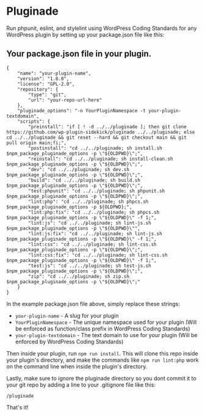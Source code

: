 # Pluginade

Run phpunit, eslint, and stylelint using WordPress Coding Standards for any WordPress plugin by setting up your package.json file like this:

## Your package.json file in your plugin.
```
{
	"name": "your-plugin-name",
	"version": "1.0.0",
	"license": "GPL-2.0",
	"repository": {
		"type": "git",
		"url": "your-repo-url-here"
	},
	"pluginade_options": "-n YourPluginNamespace -t your-plugin-textdomain",
	"scripts": {
		"preinstall": "if [ ! -d ../../pluginade ]; then git clone https://github.com/wp-plugin-sidekick/pluginade ../../pluginade; else cd ../../pluginade && git reset --hard && git checkout main && git pull origin main;fi;",
		"postinstall": "cd ../../pluginade; sh install.sh $npm_package_pluginade_options -p \"${OLDPWD}\";",
		"reinstall": "cd ../../pluginade; sh install-clean.sh $npm_package_pluginade_options -p \"${OLDPWD}\";",
		"dev": "cd ../../pluginade; sh dev.sh $npm_package_pluginade_options -p \"${OLDPWD}\";",
		"build": "cd ../../pluginade; sh build.sh $npm_package_pluginade_options -p \"${OLDPWD}\";",
		"test:phpunit": "cd ../../pluginade; sh phpunit.sh $npm_package_pluginade_options -p \"${OLDPWD}\";",
		"lint:php": "cd ../../pluginade; sh phpcs.sh $npm_package_pluginade_options -p ${OLDPWD};",
		"lint:php:fix": "cd ../../pluginade; sh phpcs.sh $npm_package_pluginade_options -p \"${OLDPWD}\" -f 1;",
		"lint:js": "cd ../../pluginade; sh lint-js.sh $npm_package_pluginade_options -p \"${OLDPWD}\"",
		"lint:js:fix": "cd ../../pluginade; sh lint-js.sh $npm_package_pluginade_options -p \"${OLDPWD}\" -f 1;",
		"lint:css": "cd ../../pluginade; sh lint-css.sh $npm_package_pluginade_options -p \"${OLDPWD}\";",
		"lint:css:fix": "cd ../../pluginade; sh lint-css.sh $npm_package_pluginade_options -p \"${OLDPWD}\" -f 1;",
		"test:js": "cd ../../pluginade; sh test-js.sh $npm_package_pluginade_options -p \"${OLDPWD}\";",
		"zip": "cd ../../pluginade; sh zip.sh $npm_package_pluginade_options -p \"${OLDPWD}\";"
	}
}
```

In the example package.json file above, simply replace these strings:

- `your-plugin-name` - A slug for your plugin
- `YourPluginNamespace` - The unique namespace used for your plugin (Will be enforced as function/class prefix in WordPress Coding Standards)
- `your-plugin-textdomain` - The text domain to use for your plugin (Will be enforced by WordPress Coding Standards)

Then inside your plugin, run `npm run install`. This will clone this repo inside your plugin's directory, and make the commands like `npm run lint:php` work on the command line when inside the plugin's directory.

Lastly, make sure to ignore the pluginade directory so you dont commit it to your git repo by adding a line to your .gitignore file like this:

```
/pluginade
```

That's it!